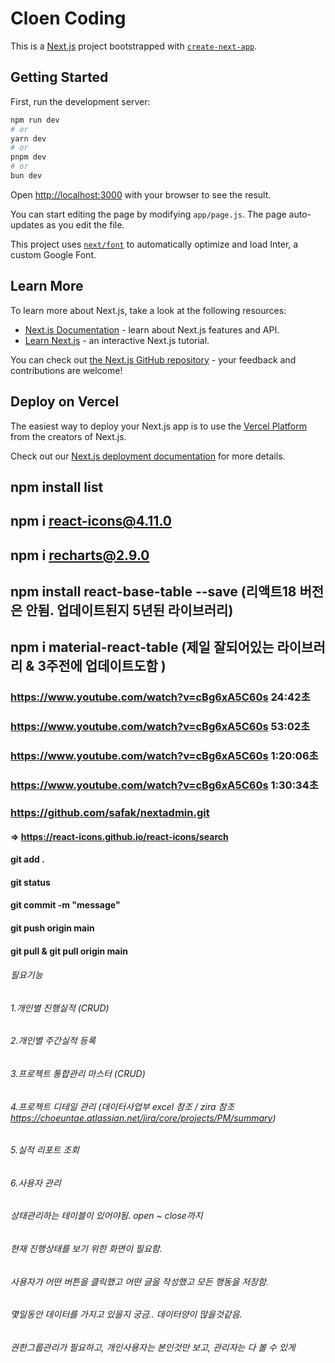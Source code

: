 # Cloen Coding

This is a [Next.js](https://nextjs.org/) project bootstrapped with [`create-next-app`](https://github.com/vercel/next.js/tree/canary/packages/create-next-app).

## Getting Started

First, run the development server:

```bash
npm run dev
# or
yarn dev
# or
pnpm dev
# or
bun dev
```

Open [http://localhost:3000](http://localhost:3000) with your browser to see the result.

You can start editing the page by modifying `app/page.js`. The page auto-updates as you edit the file.

This project uses [`next/font`](https://nextjs.org/docs/basic-features/font-optimization) to automatically optimize and load Inter, a custom Google Font.

## Learn More

To learn more about Next.js, take a look at the following resources:

- [Next.js Documentation](https://nextjs.org/docs) - learn about Next.js features and API.
- [Learn Next.js](https://nextjs.org/learn) - an interactive Next.js tutorial.

You can check out [the Next.js GitHub repository](https://github.com/vercel/next.js/) - your feedback and contributions are welcome!

## Deploy on Vercel

The easiest way to deploy your Next.js app is to use the [Vercel Platform](https://vercel.com/new?utm_medium=default-template&filter=next.js&utm_source=create-next-app&utm_campaign=create-next-app-readme) from the creators of Next.js.

Check out our [Next.js deployment documentation](https://nextjs.org/docs/deployment) for more details.



## npm install list
## npm i react-icons@4.11.0
## npm i recharts@2.9.0
## npm install react-base-table --save (리액트18 버전은 안됨. 업데이트된지 5년된 라이브러리)
## npm i material-react-table (제일 잘되어있는 라이브러리 & 3주전에 업데이트도함 )


### https://www.youtube.com/watch?v=cBg6xA5C60s 24:42초
### https://www.youtube.com/watch?v=cBg6xA5C60s 53:02초
### https://www.youtube.com/watch?v=cBg6xA5C60s 1:20:06초
### https://www.youtube.com/watch?v=cBg6xA5C60s 1:30:34초
### https://github.com/safak/nextadmin.git



#### => https://react-icons.github.io/react-icons/search

#### git add .
#### git status 
#### git commit -m "message"
#### git push origin main

#### git pull & git pull origin main

###### 필요기능
###### 1.개인별 진행실적 (CRUD)
###### 2.개인별 주간실적 등록
###### 3.프로젝트 통합관리 마스터 (CRUD)
###### 4.프로젝트 디테일 관리 (데이터사업부 excel 참조 / zira 참조 https://choeuntae.atlassian.net/jira/core/projects/PM/summary)
###### 5.실적 리포트 조회
###### 6.사용자 관리
###### 상태관리하는 테이블이 있어야됨. open ~ close까지
###### 현재 진행상태를 보기 위한 화면이 필요함.
###### 사용자가 어떤 버튼을 클릭했고 어떤 글을 작성했고 모든 행동을 저장함.
###### 몇일동안 데이터를 가지고 있을지 궁금.. 데이터양이 많을것같음.
###### 권한그룹관리가 필요하고, 개인사용자는 본인것만 보고, 관리자는 다 볼 수 있게




